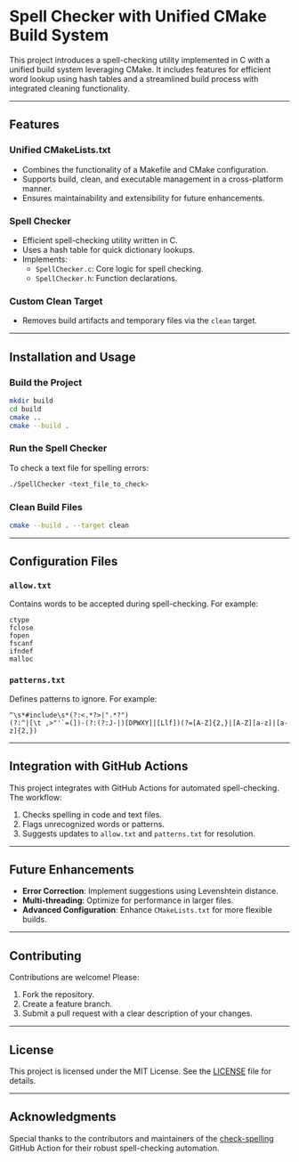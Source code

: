 # Spell Checker with Unified CMake Build System

This project introduces a spell-checking utility implemented in C with a unified build system leveraging CMake. It includes features for efficient word lookup using hash tables and a streamlined build process with integrated cleaning functionality.

---

## Features

### Unified CMakeLists.txt
- Combines the functionality of a Makefile and CMake configuration.
- Supports build, clean, and executable management in a cross-platform manner.
- Ensures maintainability and extensibility for future enhancements.

### Spell Checker
- Efficient spell-checking utility written in C.
- Uses a hash table for quick dictionary lookups.
- Implements:
  - `SpellChecker.c`: Core logic for spell checking.
  - `SpellChecker.h`: Function declarations.

### Custom Clean Target
- Removes build artifacts and temporary files via the `clean` target.

---

## Installation and Usage

### Build the Project
```bash
mkdir build
cd build
cmake ..
cmake --build .
```

### Run the Spell Checker
To check a text file for spelling errors:
```bash
./SpellChecker <text_file_to_check>
```

### Clean Build Files
```bash
cmake --build . --target clean
```

---

## Configuration Files

### `allow.txt`
Contains words to be accepted during spell-checking. For example:
```
ctype
fclose
fopen
fscanf
ifndef
malloc
```

### `patterns.txt`
Defines patterns to ignore. For example:
```
^\s*#include\s*(?:<.*?>|".*?")
(?:^|[\t ,>"'`=(])-(?:(?:J-|)[DPWXY]|[Llf])(?=[A-Z]{2,}|[A-Z][a-z]|[a-z]{2,})
```

---

## Integration with GitHub Actions

This project integrates with GitHub Actions for automated spell-checking. The workflow:
1. Checks spelling in code and text files.
2. Flags unrecognized words or patterns.
3. Suggests updates to `allow.txt` and `patterns.txt` for resolution.

---

## Future Enhancements
- **Error Correction**: Implement suggestions using Levenshtein distance.
- **Multi-threading**: Optimize for performance in larger files.
- **Advanced Configuration**: Enhance `CMakeLists.txt` for more flexible builds.

---

## Contributing
Contributions are welcome! Please:
1. Fork the repository.
2. Create a feature branch.
3. Submit a pull request with a clear description of your changes.

---

## License
This project is licensed under the MIT License. See the [LICENSE](LICENSE) file for details.

---

## Acknowledgments
Special thanks to the contributors and maintainers of the [check-spelling](https://github.com/check-spelling/check-spelling) GitHub Action for their robust spell-checking automation.
